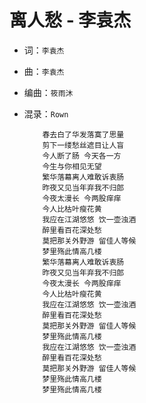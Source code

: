 离人愁 - 李袁杰
===

* 词：`李袁杰`<br>
* 曲：`李袁杰`<br>
* 编曲：`筱雨沐`<br>
* 混录：`Rown`<br>

          春去白了华发落寞了思量
          剪下一缕愁丝遮目让人盲
          今人断了肠 今天各一方
          今生与你相见无望
          繁华落幕离人难敢诉衷肠
          昨夜又见当年弃我不归郎
          今夜太漫长 今两股痒痒
          今人比枯叶瘦花黄
          我应在江湖悠悠 饮一壶浊酒
          醉里看百花深处愁
          莫把那关外野游 留佳人等候
          梦里殇此情高几楼
          繁华落幕离人难敢诉衷肠
          昨夜又见当年弃我不归郎
          今夜太漫长 今两股痒痒
          今人比枯叶瘦花黄
          我应在江湖悠悠 饮一壶浊酒
          醉里看百花深处愁
          莫把那关外野游 留佳人等候
          梦里殇此情高几楼
          我应在江湖悠悠 饮一壶浊酒
          醉里看百花深处愁
          莫把那关外野游 留佳人等候
          梦里殇此情高几楼
          梦里殇此情高几楼

